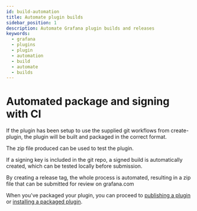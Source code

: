 ```yaml
---
id: build-automation
title: Automate plugin builds
sidebar_position: 1
description: Automate Grafana plugin builds and releases
keywords:
  - grafana
  - plugins
  - plugin
  - automation
  - build
  - automate
  - builds
---
```


# Automated package and signing with CI

If the plugin has been setup to use the supplied git workflows from create-plugin,
the plugin will be built and packaged in the correct format.

The zip file produced can be used to test the plugin.

If a signing key is included in the git repo, a signed build is automatically created, which can be tested locally before submission.

By creating a release tag, the whole process is automated, resulting in a zip file that can be submitted for review on grafana.com

When you've packaged your plugin, you can proceed to [publishing a plugin](./publish-or-update-a-plugin.md) or [installing a packaged plugin](https://grafana.com/docs/grafana/latest/administration/plugin-management/#install-a-packaged-plugin).
